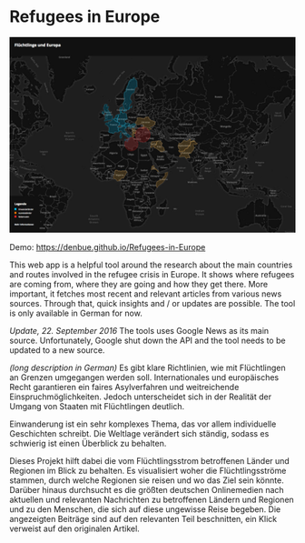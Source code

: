 # Refugees in Europe

![](https://raw.githubusercontent.com/denbue/Refugees-in-Europe/master/images-for-readme/1.jpg)

Demo: https://denbue.github.io/Refugees-in-Europe

This web app is a helpful tool around the research about the main countries and routes involved in the refugee crisis in Europe. It shows where refugees are coming from, where they are going and how they get there. More important, it fetches most recent and relevant articles from various news sources. Through that, quick insights and / or updates are possible. The tool is only available in German for now.

*Update, 22. September 2016*
The tools uses Google News as its main source. Unfortunately, Google shut down the API and the tool needs to be updated to a new source.

*(long description in German)*
Es gibt klare Richtlinien, wie mit Flüchtlingen an Grenzen umgegangen werden soll. Internationales und europäisches Recht garantieren ein faires Asylverfahren und weitreichende Einspruchmöglichkeiten. Jedoch unterscheidet sich in der Realität der Umgang von Staaten mit Flüchtlingen deutlich.

Einwanderung ist ein sehr komplexes Thema, das vor allem individuelle Geschichten schreibt. Die Weltlage verändert sich ständig, sodass es schwierig ist einen Überblick zu behalten.

Dieses Projekt hilft dabei die vom Flüchtlingsstrom betroffenen Länder und Regionen im Blick zu behalten. Es visualisiert woher die Flüchtlingsströme stammen, durch welche Regionen sie reisen und wo das Ziel sein könnte.
Darüber hinaus durchsucht es die größten deutschen Onlinemedien nach aktuellen und relevanten Nachrichten zu betroffenen Ländern und Regionen und zu den Menschen, die sich auf diese ungewisse Reise begeben. Die angezeigten Beiträge sind auf den relevanten Teil beschnitten, ein Klick verweist auf den originalen Artikel.
